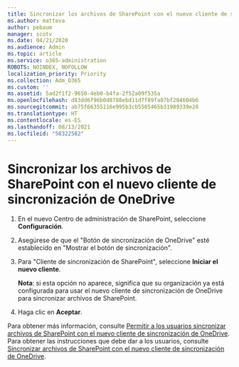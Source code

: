 ```yaml
---
title: Sincronizar los archivos de SharePoint con el nuevo cliente de sincronización de OneDrive
ms.author: matteva
author: pebaum
manager: scotv
ms.date: 04/21/2020
ms.audience: Admin
ms.topic: article
ms.service: o365-administration
ROBOTS: NOINDEX, NOFOLLOW
localization_priority: Priority
ms.collection: Adm_O365
ms.custom: ''
ms.assetid: 5ad2f1f2-9650-4eb0-b4fa-2f52a09f535a
ms.openlocfilehash: d83dd6f96b0d8788ebd11d7f89fa07bf204604b6
ms.sourcegitcommit: ab75f66355116e995b3cb5505465b31989339e28
ms.translationtype: HT
ms.contentlocale: es-ES
ms.lasthandoff: 08/13/2021
ms.locfileid: "58322582"
---
```

# <a name="sync-sharepoint-files-with-the-new-onedrive-sync-client"></a>Sincronizar los archivos de SharePoint con el nuevo cliente de sincronización de OneDrive

1. En el nuevo Centro de administración de SharePoint, seleccione **Configuración**.
    
2. Asegúrese de que el "Botón de sincronización de OneDrive" esté establecido en "Mostrar el botón de sincronización".
    
3. Para "Cliente de sincronización de SharePoint", seleccione **Iniciar el nuevo cliente**.
    
    **Nota**: si esta opción no aparece, significa que su organización ya está configurada para usar el nuevo cliente de sincronización de OneDrive para sincronizar archivos de SharePoint. 
  
4. Haga clic en **Aceptar**.
    
Para obtener más información, consulte [Permitir a los usuarios sincronizar archivos de SharePoint con el nuevo cliente de sincronización de OneDrive](https://go.microsoft.com/fwlink/?linkid=866433). Para obtener las instrucciones que debe dar a los usuarios, consulte [Sincronizar archivos de SharePoint con el nuevo cliente de sincronización de OneDrive](https://go.microsoft.com/fwlink/?linkid=866427).
  

